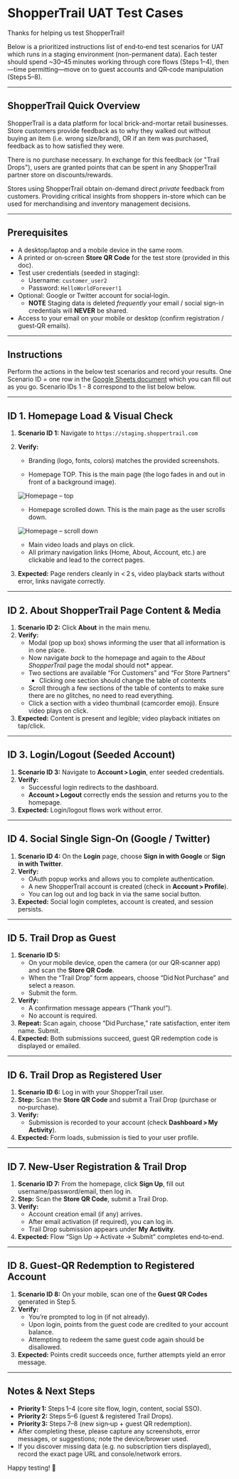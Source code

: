 # ShopperTrail UAT Test Cases

Thanks for helping us test ShopperTrail!

Below is a prioritized instructions list of end‑to‑end test scenarios for UAT which runs in a staging environment (non-permanent data).  Each tester should spend ~30–45 minutes working through core flows (Steps 1–4), then—time permitting—move on to guest accounts and QR‑code manipulation (Steps 5–8).

---

## ShopperTrail Quick Overview

ShopperTrail is a data platform for local brick-and-mortar retail businesses. Store customers provide feedback as to why they walked out without buying an item (i.e. wrong size/brand), OR if an item was purchased, feedback as to how satisfied they were.  

There is no purchase necessary. In exchange for this feedback (or "Trail Drops"), users are granted points that can be spent in any ShopperTrail partner store on discounts/rewards.  

Stores using ShopperTrail obtain on-demand direct *private* feedback from customers. Providing critical insights from shoppers in-store which can be used for merchandising and inventory management decisions. 

---

## Prerequisites

- A desktop/laptop and a mobile device in the same room.  
- A printed or on‑screen **Store QR Code** for the test store (provided in this doc).  
- Test user credentials (seeded in staging):  
  - Username: `customer_user2`  
  - Password: `HelloWorldForever!1`  
- Optional: Google or Twitter account for social‑login. 
    - **NOTE** Staging data is deleted *frequently* your email / social sign-in credentials will **NEVER** be shared. 
- Access to your email on your mobile or desktop (confirm registration / guest‑QR emails).

---

## Instructions

Perform the actions in the below test scenarios and record your results. One Scenario ID = one row in the <a href="https://docs.google.com/spreadsheets/d/1IySh1x6vaiKN3oshc-UBUz5yDCohQTiPNfdR_DzeB7U/edit?usp=sharing" target="_blank" rel="noopener">Google Sheets document</a> which you can fill out as you go. Scenario IDs 1 - 8 correspond to the list below below. 

---

## ID 1. Homepage Load & Visual Check

1. **Scenario ID 1:** Navigate to `https://staging.shoppertrail.com`  
2. **Verify:**  
   - Branding (logo, fonts, colors) matches the provided screenshots.  

   - Homepage TOP. This is the main page (the logo fades in and out in front of a background image).  

   ![Homepage – top](./Homepage_1.jpg)  
   
   - Homepage scrolled down. This is the main page as the user scrolls down.  

   ![Homepage – scroll down](./Homepage_2.jpg)

   - Main video loads and plays on click.  
   - All primary navigation links (Home, About, Account, etc.) are clickable and lead to the correct pages.  
3. **Expected:** Page renders cleanly in < 2 s, video playback starts without error, links navigate correctly.

---

## ID 2. About ShopperTrail Page Content & Media

1. **Scenario ID 2:** Click **About** in the main menu.  
2. **Verify:**  
   - Modal (pop up box) shows informing the user that all information is in one place.
   - Now navigate *back* to the homepage and again to the *About ShopperTrail* page the modal should not* appear.
   - Two sections are available “For Customers” and “For Store Partners”  
     - Clicking one section should change the table of contents
   - Scroll through a few sections of the table of contents to make sure there are no glitches, no need to read everything.
   - Click a section with a video thumbnail (camcorder emoji). Ensure video plays on click.  
3. **Expected:** Content is present and legible; video playback initiates on tap/click.

---

## ID 3. Login/Logout (Seeded Account)

1. **Scenario ID 3:** Navigate to **Account > Login**, enter seeded credentials.  
2. **Verify:**  
   - Successful login redirects to the dashboard.  
   - **Account > Logout** correctly ends the session and returns you to the homepage.  
3. **Expected:** Login/logout flows work without error.

---

## ID 4. Social Single Sign‑On (Google / Twitter)

1. **Scenario ID 4:** On the **Login** page, choose **Sign in with Google** or **Sign in with Twitter**.  
2. **Verify:**  
   - OAuth popup works and allows you to complete authentication.  
   - A new ShopperTrail account is created (check in **Account > Profile**).  
   - You can log out and log back in via the same social button.  
3. **Expected:** Social login completes, account is created, and session persists.

---

## ID 5. Trail Drop as Guest

1. **Scenario ID 5:**  
   - On your mobile device, open the camera (or our QR‑scanner app) and scan the **Store QR Code**.  
   - When the “Trail Drop” form appears, choose “Did Not Purchase” and select a reason.  
   - Submit the form.  
2. **Verify:**  
   - A confirmation message appears (“Thank you!”).  
   - No account is required.  
3. **Repeat:** Scan again, choose “Did Purchase,” rate satisfaction, enter item name. Submit.  
4. **Expected:** Both submissions succeed, guest QR redemption code is displayed or emailed.

---

## ID 6. Trail Drop as Registered User

1. **Scenario ID 6:** Log in with your ShopperTrail user.  
2. **Step:** Scan the **Store QR Code** and submit a Trail Drop (purchase or no‑purchase).  
3. **Verify:**  
   - Submission is recorded to your account (check **Dashboard > My Activity**).  
4. **Expected:** Form loads, submission is tied to your user profile.

---

## ID 7. New‑User Registration & Trail Drop

1. **Scenario ID 7:** From the homepage, click **Sign Up**, fill out username/password/email, then log in.  
2. **Step:** Scan the **Store QR Code**, submit a Trail Drop.  
3. **Verify:**  
   - Account creation email (if any) arrives.  
   - After email activation (if required), you can log in.  
   - Trail Drop submission appears under **My Activity**.  
4. **Expected:** Flow “Sign Up → Activate → Submit” completes end‑to‑end.

---

## ID 8. Guest‑QR Redemption to Registered Account

1. **Scenario ID 8:** On your mobile, scan one of the **Guest QR Codes** generated in Step 5.  
2. **Verify:**  
   - You’re prompted to log in (if not already).  
   - Upon login, points from the guest code are credited to your account balance.  
   - Attempting to redeem the same guest code again should be disallowed.  
3. **Expected:** Points credit succeeds once, further attempts yield an error message.

---

## Notes & Next Steps

- **Priority 1:** Steps 1–4 (core site flow, login, content, social SSO).  
- **Priority 2:** Steps 5–6 (guest & registered Trail Drops).  
- **Priority 3:** Steps 7–8 (new sign‑up + guest QR redemption).  
- After completing these, please capture any screenshots, error messages, or suggestions; note the device/browser used.
- If you discover missing data (e.g. no subscription tiers displayed), record the exact page URL and console/network errors.

Happy testing! 🎉  
